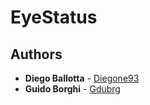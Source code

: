 # EyeStatus

## Authors

* **Diego Ballotta** - [Diegone93](https://github.com/Diegone93)
* **Guido Borghi** - [Gdubrg](https://github.com/gdubrg)